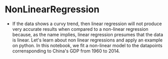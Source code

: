 # NonLinearRegression

- If the data shows a curvy trend, then linear regression will not produce very accurate results when compared to a non-linear regression because, as the name implies, linear regression presumes that the data is linear. Let's learn about non linear regressions and apply an example on python. In this notebook, we fit a non-linear model to the datapoints corrensponding to China's GDP from 1960 to 2014.

